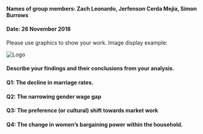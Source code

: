 #### Names of group members: Zach Leonardo, Jerfenson Cerda Mejia, Simon Burrows
#### Date: 26 November 2018

Please use graphics to show your work.
Image display example:

![Logo](images/icon.png)


#### Describe your findings and their conclusions from your analysis.

#### Q1: The decline in marriage rates.

#### Q2: The narrowing gender wage gap

#### Q3: The preference (or cultural) shift towards market work

#### Q4: The change in women’s bargaining power within the household.
